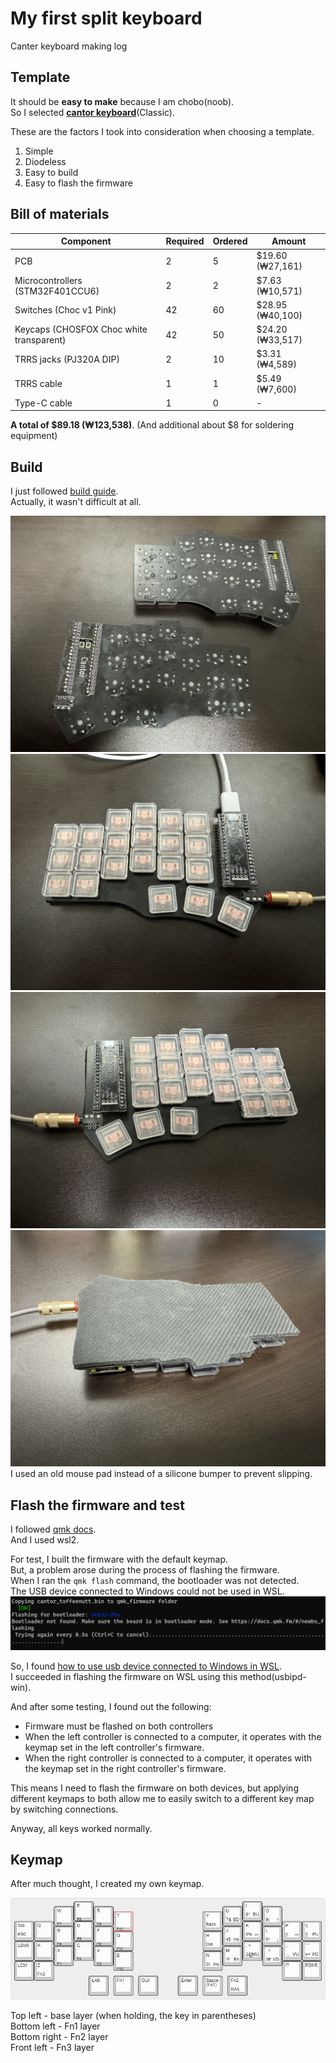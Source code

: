 # My first split keyboard
Canter keyboard making log

## Template
It should be **easy to make** because I am chobo(noob).  
So I selected [**cantor keyboard**](https://github.com/diepala/cantor)(Classic).

These are the factors I took into consideration when choosing a template.
1. Simple
2. Diodeless
3. Easy to build
4. Easy to flash the firmware

## Bill of materials
  |Component|Required|Ordered|Amount|
  |-|-|-|-|
  |PCB|2|5|$19.60 (₩27,161)|
  |Microcontrollers (STM32F401CCU6)|2|2|$7.63 (₩10,571)|
  |Switches (Choc v1 Pink)|42|60|$28.95 (₩40,100)|
  |Keycaps (CHOSFOX Choc white transparent)|42|50|$24.20 (₩33,517)|
  |TRRS jacks (PJ320A DIP)|2|10|$3.31 (₩4,589)|
  |TRRS cable|1|1|$5.49 (₩7,600)|
  |Type-C cable|1|0|-|

**A total of $89.18 (₩123,538)**. (And additional about $8 for soldering equipment)

## Build
I just followed [build guide](https://github.com/diepala/cantor/blob/main/doc/build_guide.md).  
Actually, it wasn't difficult at all.  

![picture/back.jpg](picture/back.jpg)
![picture/left.jpg](picture/left.jpg)
![picture/right.jpg](picture/right.jpg)
![picture/back_pad.jpg](picture/back_pad.jpg)  
I used an old mouse pad instead of a silicone bumper to prevent slipping.  

## Flash the firmware and test
I followed [qmk docs](https://docs.qmk.fm/#/newbs).  
And I used wsl2.  

For test, I built the firmware with the default keymap.  
But, a problem arose during the process of flashing the firmware.  
When I ran the `qmk flash` command, the bootloader was not detected.  
The USB device connected to Windows could not be used in WSL.  
![picture/Bootloader_not_found.png](picture/Bootloader_not_found.png)

So, I found [how to use usb device connected to Windows in WSL](https://learn.microsoft.com/en-US/windows/wsl/connect-usb).  
I succeeded in flashing the firmware on WSL using this method(usbipd-win).  

And after some testing, I found out the following:  
- Firmware must be flashed on both controllers
- When the left controller is connected to a computer, it operates with the keymap set in the left controller's firmware.
- When the right controller is connected to a computer, it operates with the keymap set in the right controller's firmware.

This means I need to flash the firmware on both devices, but applying different keymaps to both allow me to easily switch to a different key map by switching connections.  

Anyway, all keys worked normally.  

## Keymap
After much thought, I created my own keymap.

![picture/keyboard-layout.png](picture/keyboard-layout.png)

Top left - base layer (when holding, the key in parentheses)  
Bottom left - Fn1 layer  
Bottom right - Fn2 layer  
Front left - Fn3 layer  
